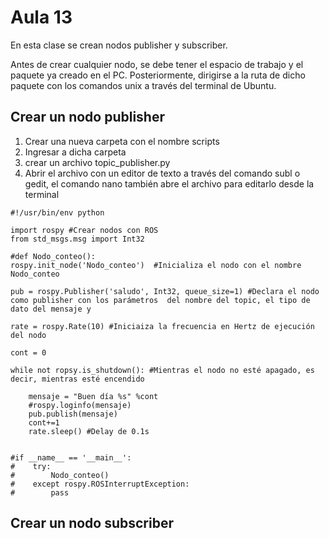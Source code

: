 <h1>Aula 13</h1>

En esta clase se crean nodos publisher y subscriber.

Antes de crear cualquier nodo, se debe tener el espacio de trabajo y el paquete ya creado en el PC. Posteriormente, dirigirse a la ruta de dicho paquete con los comandos unix a través del terminal de Ubuntu.

<h2>Crear un nodo publisher</h2>

1. Crear una nueva carpeta con el nombre scripts
2. Ingresar a dicha carpeta
3. crear un archivo topic_publisher.py
4. Abrir el archivo con un editor de texto a través del comando subl o gedit, el comando nano también abre el archivo para editarlo desde la terminal

```
#!/usr/bin/env python

import rospy #Crear nodos con ROS
from std_msgs.msg import Int32

#def Nodo_conteo():
rospy.init_node('Nodo_conteo')  #Inicializa el nodo con el nombre Nodo_conteo

pub = rospy.Publisher('saludo', Int32, queue_size=1) #Declara el nodo como publisher con los parámetros  del nombre del topic, el tipo de dato del mensaje y 

rate = rospy.Rate(10) #Iniciaiza la frecuencia en Hertz de ejecución del nodo

cont = 0

while not ropsy.is_shutdown(): #Mientras el nodo no esté apagado, es decir, mientras esté encendido

    mensaje = "Buen día %s" %cont
    #rospy.loginfo(mensaje)
    pub.publish(mensaje)
    cont+=1
    rate.sleep() #Delay de 0.1s


#if __name__ == '__main__':
#    try:
#        Nodo_conteo()
#    except rospy.ROSInterruptException:
#        pass
```

<h2>Crear un nodo subscriber</h2>